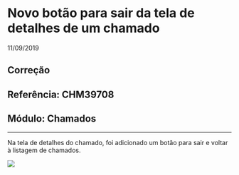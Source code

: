 # Novo botão para sair da tela de detalhes de um chamado
11/09/2019
## Correção
## Referência: CHM39708
## Módulo: Chamados
***

Na tela de detalhes do chamado, foi adicionado um botão para sair e voltar à listagem de chamados.

![]([PATH_IMG]/CHM39708_botao_sair.png)
